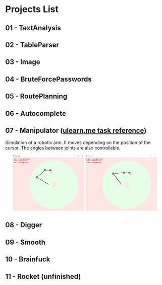 # Projects List

## 01 - TextAnalysis
## 02 - TableParser
## 03 - Image
## 04 - BruteForcePasswords
## 05 - RoutePlanning
## 06 - Autocomplete
## 07 - Manipulator ([ulearn.me task reference](https://ulearn.me/course/basicprogramming/Praktika_Manipulyator__f460a5b6-3f82-4c55-9462-ac3fcf2d1888))

Simulation of a robotic arm. It moves depending on the position of the cursor. The angles between joints are also controllable.
<div align="center" > 
  <img width="45%" src="/manipulator/Manipulator.gif">
  <img width="45%" src="/manipulator/ManipulatorAlpha.gif">
</div>

## 08 - Digger
## 09 - Smooth
## 10 - Brainfuck
## 11 - Rocket (unfinished)
